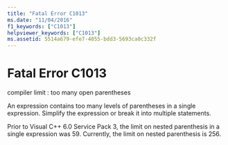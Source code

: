 ```yaml
---
title: "Fatal Error C1013"
ms.date: "11/04/2016"
f1_keywords: ["C1013"]
helpviewer_keywords: ["C1013"]
ms.assetid: 5514a679-efe7-4055-bdd3-5693ca0c332f
---
```

# Fatal Error C1013

compiler limit : too many open parentheses

An expression contains too many levels of parentheses in a single expression. Simplify the expression or break it into multiple statements.

Prior to Visual C++ 6.0 Service Pack 3, the limit on nested parenthesis in a single expression was 59. Currently, the limit on nested parenthesis is 256.